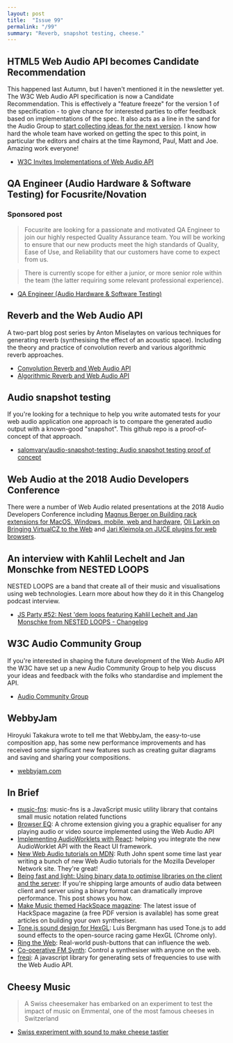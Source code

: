 ```yaml
---
layout: post
title:  "Issue 99"
permalink: "/99"
summary: "Reverb, snapshot testing, cheese."
---
```


## HTML5 Web Audio API becomes Candidate Recommendation

This happened last Autumn, but I haven't mentioned it in the newsletter yet. The W3C Web Audio API specification is now a Candidate Recommendation. This is effectively a "feature freeze" for the version 1 of the specification - to give chance for interested parties to offer feedback based on implementations of the spec. It also acts as a line in the sand for the Audio Group to [start collecting ideas for the next version](https://github.com/WebAudio/web-audio-api/issues?q=is%3Aopen+is%3Aissue+label%3A%22Proposed+v.next%22). I know how hard the whole team have worked on getting the spec to this point, in particular the editors and chairs at the time Raymond, Paul, Matt and Joe. Amazing work everyone!

- [W3C Invites Implementations of Web Audio API](https://www.w3.org/blog/news/archives/7292)


## QA Engineer (Audio Hardware & Software Testing) for Focusrite/Novation
### Sponsored post

> Focusrite are looking for a passionate and motivated QA Engineer to join our highly respected Quality Assurance team. You will be working to ensure that our new products meet the high standards of Quality, Ease of Use, and Reliability that our customers have come to expect from us.

> There is currently scope for either a junior, or more senior role within the team (the latter requiring some relevant professional experience).

- [QA Engineer (Audio Hardware & Software Testing)](https://focusrite.workable.com/j/1F96826113)

## Reverb and the Web Audio API

A two-part blog post series by Anton Miselaytes on various techniques for generating reverb (synthesising the effect of an acoustic space). Including the theory and practice of convolution reverb and various algorithmic reverb approaches.

- [Convolution Reverb and Web Audio API](https://itnext.io/convolution-reverb-and-web-audio-api-8ee65108f4ae)
- [Algorithmic Reverb and Web Audio API](https://itnext.io/algorithmic-reverb-and-web-audio-api-e1ccec94621a)

## Audio snapshot testing

If you're looking for a technique to help you write automated tests for your web audio application one approach is to compare the generated audio output with a known-good "snapshot". This github repo is a proof-of-concept of that approach.

- [salomvary/audio-snapshot-testing: Audio snapshot testing proof of concept](https://github.com/salomvary/audio-snapshot-testing)

## Web Audio at the 2018 Audio Developers Conference

There were a number of Web Audio related presentations at the 2018 Audio Developers Conference including [Magnus Berger on Building rack extensions for MacOS, Windows, mobile, web and hardware](https://www.youtube.com/watch?v=rcV9zLFzt4s), [Oli Larkin on Bringing VirtualCZ to the Web](https://www.youtube.com/watch?v=IRLxMhksUZ0) and [Jari Kleimola on JUCE plugins for web browsers](https://www.youtube.com/watch?v=ORIpeFQqR9c).

## An interview with Kahlil Lechelt and Jan Monschke from NESTED LOOPS

NESTED LOOPS are a band that create all of their music and visualisations using web technologies. Learn more about how they do it in this Changelog podcast interview.

- [JS Party #52: Nest 'dem loops featuring Kahlil Lechelt and Jan Monschke from NESTED LOOPS - Changelog](https://changelog.com/jsparty/52)

## W3C Audio Community Group

If you're interested in shaping the future development of the Web Audio API the W3C have set up a new Audio Community Group to help you discuss your ideas and feedback with the folks who standardise and implement the API.

- [Audio Community Group](https://www.w3.org/community/audio-comgp/)

## WebbyJam

Hiroyuki Takakura wrote to tell me that WebbyJam, the easy-to-use composition app, has some new performance improvements and has received some significant new features such as creating guitar diagrams and saving and sharing your compositions.

- [webbyjam.com](https://www.webbyjam.com/)

## In Brief

- [music-fns](https://www.npmjs.com/package/music-fns): music-fns is a JavaScript music utility library that contains small music notation related functions
- [Browser EQ](https://chrome.google.com/webstore/detail/browser-eq/odamhgdipmfelnoclggflemkjkigdnhe): A chrome extension giving you a graphic equaliser for any playing audio or video source implemented using the Web Audio API
- [Implementing AudioWorklets with React](https://hackernoon.com/implementing-audioworklets-with-react-8a80a470474): helping you integrate the new AudioWorklet API with the React UI framework.
- [New Web Audio tutorials on MDN](https://developer.mozilla.org/en-US/profiles/Rumyra): Ruth John spent some time last year writing a bunch of new Web Audio tutorials for the Mozilla Developer Network site. They're great!
- [Being fast and light: Using binary data to optimise libraries on the client and the server](https://ada.is/blog/2017/07/19/being-fast-and-light-using-binary-data-to-optimise-libraries-on-the-client-and-the-server/): If you're shipping large amounts of audio data between client and server using a binary format can dramatically improve performance. This post shows you how.
- [Make Music themed HackSpace magazine](https://hackspace.raspberrypi.org/issues/14): The latest issue of HackSpace magazine (a free PDF version is available) has some great articles on building your own synthesiser.
- [Tone.js sound design for HexGL](https://luisbergmann.com/hexgl_/): Luis Bergmann has used Tone.js to add sound effects to the open-source racing game HexGL (Chrome only).
- [Ring the Web](http://makker.hu/RingTheWeb/): Real-world push-buttons that can influence the web.
- [Co-operative FM Synth](http://kbalazs.periszkopradio.hu/egyeb/websynth/): Control a synthesiser with anyone on the web.
- [freqi](https://www.npmjs.com/package/freqi): A javascript library for generating sets of frequencies to use with the Web Audio API.

## Cheesy Music

> A Swiss cheesemaker has embarked on an experiment to test the impact of music on Emmental, one of the most famous cheeses in Switzerland

- [Swiss experiment with sound to make cheese tastier](https://m.phys.org/news/2018-11-cheesy-music-swiss-cheese-tastier.html)
